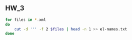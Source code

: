 ## HW_3


```bash
for files in *.xml
do
    cut -d '"' -f 2 $files | head -n 1 >> el-names.txt
done
```
